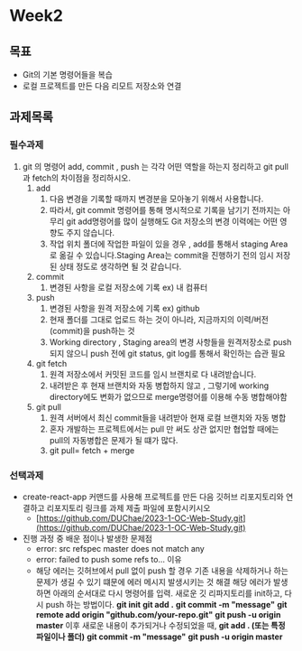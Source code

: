 # Week2

## 목표

- Git의 기본 명령어들을 복습
- 로컬 프로젝트를 만든 다음 리모트 저장소와 연결

## 과제목록

### 필수과제

1. git 의 명령어 add, commit , push 는 각각 어떤 역할을 하는지 정리하고 git pull과 fetch의 차이점을 정리하시오.
   1. add
      1. 다음 변경을 기록할 때까지 변경분을 모아놓기 위해서 사용합니다.
      2. 따라서, git commit 명령어를 통해 명시적으로 기록을 남기기 전까지는 아무리 git add명령어를 많이 실행해도 Git 저장소의 변경 이력에는 어떤 영향도 주지 않습니다.
      3. 작업 위치 폴더에 작업한 파일이 있을 경우 , add를 통해서 staging Area로 옮길 수 있습니다.Staging Area는 commit을 진행하기 전의 임시 저장된 상태 정도로 생각하면 될 것 같습니다.
   2. commit
      1. 변경된 사항을 로컬 저장소에 기록 ex) 내 컴퓨터
   3. push
      1. 변경된 사항을 원격 저장소에 기록 ex) github
      2. 현재 폴더를 그대로 업로드 하는 것이 아니라, 지금까지의 이력/버전(commit)을 push하는 것
      3. Working directory , Staging area의 변경 사항들을 원격저장소로 push 되지 않으니 push 전에 git status, git log를 통해서 확인하는 습관 필요
   4. git fetch
      1. 원격 저장소에서 커밋된 코드를 임시 브랜치로 다 내려받습니다.
      2. 내려받은 후 현재 브랜치와 자동 병합하지 않고 , 그렇기에 working directory에도 변화가 없으므로 merge명령어를 이용해 수동 병합해야함
   5. git pull
      1. 원격 서버에서 최신 commit들을 내려받아 현재 로컬 브랜치와 자동 병합
      2. 혼자 개발하는 프로젝트에서는 pull 만 써도 상관 없지만 협업할 때에는 pull의 자동병합은 문제가 될 떄가 많다.
      3. git pull= fetch + merge

### 선택과제

- create-react-app 커맨드를 사용해 프로젝트를 만든 다음 깃허브 리포지토리와 연결하고 리포지토리 링크를 과제 제출 파일에 포함시키시오
  - [https://github.com/DUChae/2023-1-OC-Web-Study.git](https://github.com/DUChae/2023-1-OC-Web-Study.git)
- 진행 과정 중 배운 점이나 발생한 문제점
  - error: src refspec master does not match any
  - error: failed to push some refs to…
    이유
  - 해당 에러는 깃허브에서 pull 없이 push 할 경우 기존 내용을 삭제하거나 하는 문제가 생길 수 있기 떄문에 에러 메시지 발생시키는 것
    해결
    해당 에러가 발생하면 아래의 순서대로 다시 명령어를 입력.
    새로운 깃 리파지토리를 init하고, 다시 push 하는 방법이다.
    **git init**
    **git add .**
    **git commit -m "message"**
    **git remote add origin "github.com/your-repo.git"**
    **git push -u origin master**
    이후 새로운 내용이 추가되거나 수정되었을 때,
    **git add . (또는 특정 파일이나 폴더)**
    **git commit -m "message"**
    **git push -u origin master**
